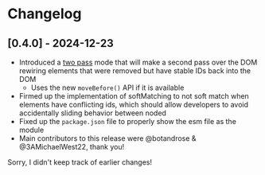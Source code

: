 # Changelog

## [0.4.0] - 2024-12-23

* Introduced a [two pass](README.md#two-pass-mode) mode that will make a second pass over the DOM rewiring elements
  that were removed but have stable IDs back into the DOM
  * Uses the new `moveBefore()` API if it is available
* Firmed up the implementation of softMatching to not soft match when elements have conflicting ids, which should allow
  developers to avoid accidentally sliding behavior between noded
* Fixed up the `package.json` file to properly show the esm file as the module
* Main contributors to this release were @botandrose & @3AMichaelWest22, thank you!

Sorry, I didn't keep track of earlier changes!

